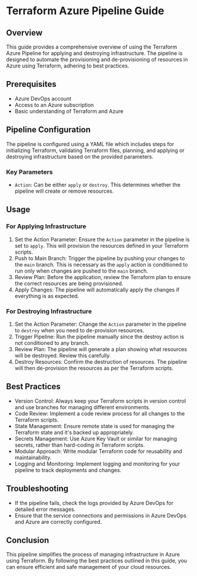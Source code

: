 # Terraform Azure Pipeline Guide

## Overview

This guide provides a comprehensive overview of using the Terraform Azure Pipeline for applying and destroying infrastructure. The pipeline is designed to automate the provisioning and de-provisioning of resources in Azure using Terraform, adhering to best practices.

## Prerequisites

*   Azure DevOps account
*   Access to an Azure subscription
*   Basic understanding of Terraform and Azure

## Pipeline Configuration

The pipeline is configured using a YAML file which includes steps for initializing Terraform, validating Terraform files, planning, and applying or destroying infrastructure based on the provided parameters.

### Key Parameters

*   `Action`: Can be either `apply` or `destroy`. This determines whether the pipeline will create or remove resources.

## Usage

### For Applying Infrastructure

1.  Set the Action Parameter: Ensure the `Action` parameter in the pipeline is set to `apply`. This will provision the resources defined in your Terraform scripts.
2.  Push to Main Branch: Trigger the pipeline by pushing your changes to the `main` branch. This is necessary as the `apply` action is conditioned to run only when changes are pushed to the `main` branch.
3.  Review Plan: Before the application, review the Terraform plan to ensure the correct resources are being provisioned.
4.  Apply Changes: The pipeline will automatically apply the changes if everything is as expected.

### For Destroying Infrastructure

1.  Set the Action Parameter: Change the `Action` parameter in the pipeline to `destroy` when you need to de-provision resources.
2.  Trigger Pipeline: Run the pipeline manually since the destroy action is not conditioned to any branch.
3.  Review Plan: The pipeline will generate a plan showing what resources will be destroyed. Review this carefully.
4.  Destroy Resources: Confirm the destruction of resources. The pipeline will then de-provision the resources as per the Terraform scripts.

## Best Practices

*   Version Control: Always keep your Terraform scripts in version control and use branches for managing different environments.
*   Code Review: Implement a code review process for all changes to the Terraform scripts.
*   State Management: Ensure remote state is used for managing the Terraform state and it's backed up appropriately.
*   Secrets Management: Use Azure Key Vault or similar for managing secrets, rather than hard-coding in Terraform scripts.
*   Modular Approach: Write modular Terraform code for reusability and maintainability.
*   Logging and Monitoring: Implement logging and monitoring for your pipeline to track deployments and changes.

## Troubleshooting

*   If the pipeline fails, check the logs provided by Azure DevOps for detailed error messages.
*   Ensure that the service connections and permissions in Azure DevOps and Azure are correctly configured.

## Conclusion

This pipeline simplifies the process of managing infrastructure in Azure using Terraform. By following the best practices outlined in this guide, you can ensure efficient and safe management of your cloud resources.